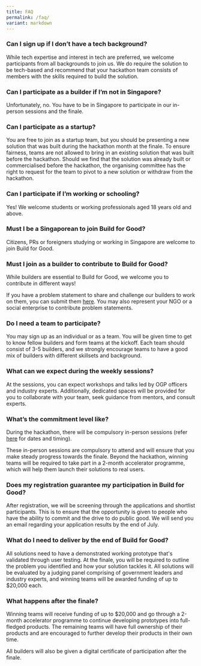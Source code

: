 ```yaml
---
title: FAQ
permalink: /faq/
variant: markdown
---
```

### Can I sign up if I don’t have a tech background?

While tech expertise and interest in tech are preferred, we welcome participants from all backgrounds to join us. We do require the solution to be tech-based and recommend that your hackathon team consists of members with the skills required to build the solution. 

### Can I participate as a builder if I’m not in Singapore?

Unfortunately, no. You have to be in Singapore to participate in our in-person sessions and the finale. 

### Can I participate as a startup?
You are free to join as a startup team, but you should be presenting a new solution that was built during the hackathon month at the finale. To ensure fairness, teams are not allowed to bring in an existing solution that was built before the hackathon. Should we find that the solution was already built or commercialised before the hackathon, the organising committee has the right to request for the team to pivot to a new solution or withdraw from the hackathon.

### Can I participate if I’m working or schooling?

Yes! We welcome students or working professionals aged 18 years old and above.

### Must I be a Singaporean to join Build for Good?

Citizens, PRs or foreigners studying or working in Singapore are welcome to join Build for Good.

### Must I join as a builder to contribute to Build for Good?

While builders are essential to Build for Good, we welcome you to contribute in different ways! 

If you have a problem statement to share and challenge our builders to work on them, you can submit them [here](/submit-problems). You may also represent your NGO or a social enterprise to contribute problem statements.

### Do I need a team to participate?

You may sign up as an individual or as a team. You will be given time to get to know fellow builders and form teams at the kickoff. Each team should consist of 3-5 builders, and we strongly encourage teams to have a good mix of builders with different skillsets and background.


### What can we expect during the weekly sessions?
At the sessions, you can expect workshops and talks led by OGP officers and industry experts. Additionally, dedicated spaces will be provided for you to collaborate with your team, seek guidance from mentors, and consult experts.

### What’s the commitment level like?

During the hackathon, there will be compulsory in-person sessions (refer [here](/bfg2024/) for dates and timing).

These in-person sessions are compulsory to attend and will ensure that you make steady progress towards the finale. Beyond the hackathon, winning teams will be required to take part in a 2-month accelerator programme, which will help them launch their solutions to real users.

### Does my registration guarantee my participation in Build for Good?

After registration, we will be screening through the applications and shortlist participants. This is to ensure that the opportunity is given to people who have the ability to commit and the drive to do public good. We will send you an email regarding your application results by the end of July.

### What do I need to deliver by the end of Build for Good?

All solutions need to have a demonstrated working prototype that's validated through user testing. At the finale, you will be required to outline the problem you identified and how your solution tackles it. All solutions will be evaluated by a judging panel comprising of government leaders and industry experts, and winning teams will be awarded funding of up to $20,000 each.

### What happens after the finale?
Winning teams will receive funding of up to $20,000 and go through a 2-month accelerator programme to continue developing prototypes into full-fledged products. The remaining teams will have full ownership of their products and are encouraged to further develop their products in their own time.

All builders will also be given a digital certificate of participation after the finale.